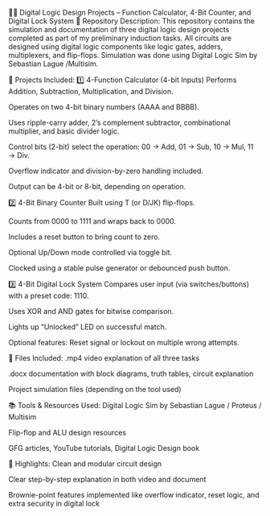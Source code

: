 🔐🧮 Digital Logic Design Projects – Function Calculator, 4-Bit Counter, and Digital Lock System
📂 Repository Description:
This repository contains the simulation and documentation of three digital logic design projects completed as part of my preliminary induction tasks. All circuits are designed using digital logic components like logic gates, adders, multiplexers, and flip-flops. Simulation was done using Digital Logic Sim by Sebastian Lague /Multisim.

🧠 Projects Included:
1️⃣ 4-Function Calculator (4-bit Inputs)
Performs Addition, Subtraction, Multiplication, and Division.

Operates on two 4-bit binary numbers (AAAA and BBBB).

Uses ripple-carry adder, 2’s complement subtractor, combinational multiplier, and basic divider logic.

Control bits (2-bit) select the operation:
00 → Add, 01 → Sub, 10 → Mul, 11 → Div.

Overflow indicator and division-by-zero handling included.

Output can be 4-bit or 8-bit, depending on operation.

2️⃣ 4-Bit Binary Counter
Built using T (or D/JK) flip-flops.

Counts from 0000 to 1111 and wraps back to 0000.

Includes a reset button to bring count to zero.

Optional Up/Down mode controlled via toggle bit.

Clocked using a stable pulse generator or debounced push button.

3️⃣ 4-Bit Digital Lock System
Compares user input (via switches/buttons) with a preset code: 1110.

Uses XOR and AND gates for bitwise comparison.

Lights up “Unlocked” LED on successful match.

Optional features: Reset signal or lockout on multiple wrong attempts.

📎 Files Included:
.mp4 video explanation of all three tasks

.docx documentation with block diagrams, truth tables, circuit explanation

Project simulation files (depending on the tool used)

📚 Tools & Resources Used:
Digital Logic Sim by Sebastian Lague / Proteus / Multisim

Flip-flop and ALU design resources

GFG articles, YouTube tutorials, Digital Logic Design book

🚀 Highlights:
Clean and modular circuit design

Clear step-by-step explanation in both video and document

Brownie-point features implemented like overflow indicator, reset logic, and extra security in digital lock
